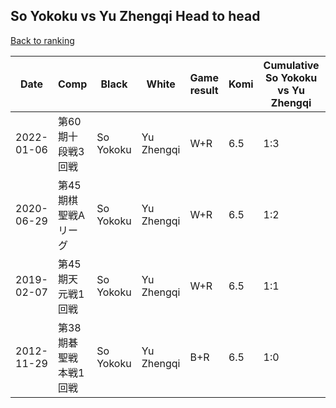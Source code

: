 ## So Yokoku vs Yu Zhengqi Head to head

[Back to ranking](../../index.md)




| **Date** | **Comp** | **Black** | **White** | **Game result** | **Komi** | **Cumulative So Yokoku vs Yu Zhengqi** | **So Yokoku streak** | **Yu Zhengqi streak** | 
| --- | --- | --- | --- | --- | --- | --- | --- | --- |
| 2022-01-06 | 第60期十段戦3回戦 | So Yokoku | Yu Zhengqi | W+R | 6.5 | 1:3 | 0 | 3 | 
| 2020-06-29 | 第45期棋聖戦Aリーグ | So Yokoku | Yu Zhengqi | W+R | 6.5 | 1:2 | 0 | 2 | 
| 2019-02-07 | 第45期天元戦1回戦 | So Yokoku | Yu Zhengqi | W+R | 6.5 | 1:1 | 0 | 1 | 
| 2012-11-29 | 第38期碁聖戦本戦1回戦 | So Yokoku | Yu Zhengqi | B+R | 6.5 | 1:0 | 1 | 0 |




